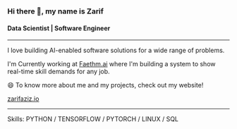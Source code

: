 ### Hi there 👋, my name is Zarif

#### Data Scientist | Software Engineer
______

I love building AI-enabled software solutions for a wide range of problems. 

I'm Currently working at [Faethm.ai](https://www.faethm.ai/) where I'm building a system to show real-time skill demands for any job.

😄  To know more about me and my projects, check out my website!

[zarifaziz.io](zarifaziz.io)

______
Skills: PYTHON / TENSORFLOW / PYTORCH / LINUX / SQL





